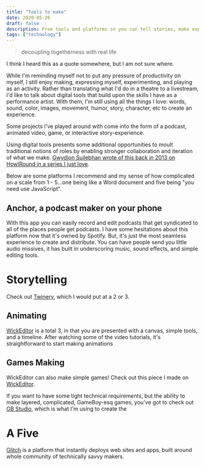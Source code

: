```yaml
---
title: "Tools to make"
date: 2020-05-26
draft: false
description: Free tools and platforms so you can tell stories, make experiences, and express what's on your mind.
tags: ["technology"]
---
```


> decoupling togetherness with real life

I think I heard this as a quote somewhere, but I am not sure where.

While I'm reminding myself not to put any pressure of productivity on myself, I still enjoy making, expressing myself, experimenting, and playing as an activity. Rather than translating what I'd do in a theatre to a livestream, I'd like to talk about digital tools that build upon the skills I have as a performance artist. With them, I'm still using all the things I love: words, sound, color, images, movement, humor, story, character, etc to create an experience.

Some projects I've played around with come into the form of a podcast, animated video, game, or interactive story-experience.

Using digital tools presents some additional opportunities to moult traditional notions of roles by enabling stronger collaboration and iteration of what we make. [Gwydion Suilebhan wrote of this back in 2013 on HowlRound in a series I just love](https://howlround.com/techne-1).

Below are some platforms I recommend and my sense of how complicated on a scale from 1 - 5...one being like a Word document and five being "you need use JavaScript".

## Anchor, a podcast maker on your phone
With this app you can easily record and edit podcasts that get syndicated to all of the places people get podcasts. I have some hesitations about this platform now that it's owned by Spotify. But, it's just the most seamless experience to create and distribute. You can have people send you little audio missives, it has built in underscoring music, sound effects, and simple editing tools.

# Storytelling
Check out [Twinery](https://twinery.org/), which I would put at a 2 or 3.

## Animating
[WickEditor](wickeditor.com) is a total 3, in that you are presented with a canvas, simple tools, and a timeline. After watching some of the video tutorials, it's straightforward to start making animations 

## Games Making
WickEditor can also make simple games! Check out this piece I made on [WickEditor](travisamiel.com/imworried).

If you want to have some tight technical requirements, but the ability to make layered, complicated, GameBoy-esq games, you've got to check out [GB Studio](https://www.gbstudio.dev/), which is what I'm using to create the 

# A Five
[Glitch](glitch.com) is a platform that instantly deploys web sites and apps, built around whole community of technically savvy makers.